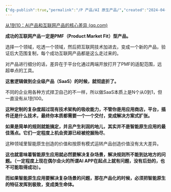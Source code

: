 ```yaml
---
{"dg-publish":true,"permalink":"/P 产品/AI 原生产品/","created":"2024-04-17T13:57:14.000+08:00","updated":"2024-04-24T00:43:12.000+08:00"}
---
```



[从1到10：AI产品和互联网产品的核心差异 (qq.com)](https://mp.weixin.qq.com/s/pTuCyY3mO5qDhruANzqNkw)

**成功的互联网产品一定是PMF（Product Market Fit）型产品。**

选择一个领域，吃透一个领域，然后把互联网技术加进去，变成一个新的产品，验证后大范围复制，每个成功互联网产品都是这么走过来的。

对产品进行细分的话，差异在于平台化通过两端开放打开了PMF的适配范围，远超单点的工具。

**这套逻辑做到企业级产品（SaaS）的时候，就彻底折了。**

不同的企业用各种方式捍卫自己的不一样，所以做SaaS本质上是N个从0到1，但一直没有从1到100。

**这种定制的复杂度超过现有技术架构的吸收能力，不管你是用应用商店，平台，插件还是什么技术，最终你本质都需要一个一个交付，变成解决方案式扩张。**

**如果是简单的规则就能搞定，并且产生利润的地儿，其实并不是智能原生应用的最佳落点。它们一定程度上机会资源已经被挖掘殆尽**。

这种领域里智能原生创造的价值和按原有模式运转产品创造价值没有太大差异。

**这也就意味着智能原生应用就必然要解决复杂场景，解决规则所不能到达地方的问题。（一定程度上现在偶尔会火的所谓AI APP在起点上就有问题，没有后劲的，也不可能取得成功）。**

**而如果智能原生应用要解决复杂场景的问题，那在产品化的时候，必须把智能原生的特征发挥到极致，变成类生命体。**
